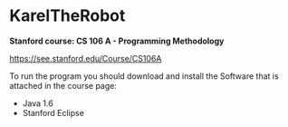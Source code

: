 # KarelTheRobot
**Stanford course: CS 106 A - Programming Methodology** 

https://see.stanford.edu/Course/CS106A

To run the program you should download and install the Software that is attached in the course page:
* Java 1.6
* Stanford Eclipse
